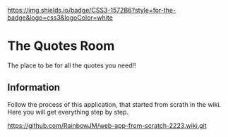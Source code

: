 https://img.shields.io/badge/CSS3-1572B6?style=for-the-badge&logo=css3&logoColor=white 

# The Quotes Room

The place to be for all the quotes you need!!

## Information

Follow the process of this application, that started from scrath in the wiki. Here you will get everything step by step.

https://github.com/RainbowJM/web-app-from-scratch-2223.wiki.git
